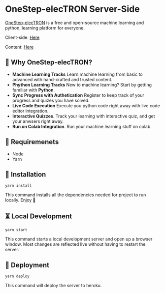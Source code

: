 # OneStep-elecTRON Server-Side

[OneStep-elecTRON](https://onestep-electron.github.io) is a free and open-source machine learning and python, learning platform for everyone.

Client-side: [Here](https://github.com/OneStep-elecTRON/onestep-electron.github.io)

Content: [Here](https://github.com/OneStep-elecTRON/onestep-electron-content)

## 🧐 Why OneStep-elecTRON?

- **Machine Learning Tracks** Learn machine learning from basic to advanced with hand-crafted and trusted content.
- **Phython Learning Tracks** New to machine learning? Start by getting familiar with **Python**.
- **Sync Progress with Authetication** Register to keep track of your progress and quizes you have solved.
- **Live Code Execution** Execute you python code right away with live code editor integration.
- **Interactive Quizzes**. Track your learning with interactive quiz, and get your anwsers right away.
- **Run on Colab Integration**. Run your machine learning stuff on colab.

## 🎉 Requiremenets

- Node
- Yarn

## 🧠 Installation

```console
yarn install
```
This command installs all the dependencies needed for project to run locally. Enjoy 🎉

## ⏳ Local Development

```console
yarn start
```

This command starts a local development server and open up a browser window. Most changes are reflected live without having to restart the server.

## 🤖 Deployment

```console
yarn deploy
```

This command will deploy the server to heroku.
